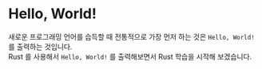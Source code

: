 # Hello, World!

새로운 프로그래밍 언어를 습득할 때 전통적으로 가장 먼저 하는 것은 `Hello, World!`를 출력하는 것입니다.  
Rust 를 사용해서 `Hello, World!` 를 출력해보면서 Rust 학습을 시작해 보겠습니다.